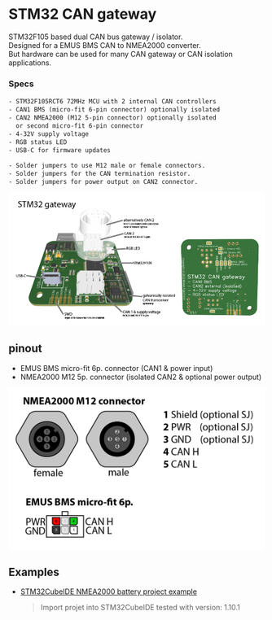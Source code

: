 # STM32 CAN gateway

STM32F105 based dual CAN bus gateway / isolator.\
Designed for a EMUS BMS CAN to NMEA2000 converter.\
But hardware can be used for many CAN gateway or CAN isolation applications.

### Specs
```
- STM32F105RCT6 72MHz MCU with 2 internal CAN controllers
- CAN1 BMS (micro-fit 6-pin connector) optionally isolated
- CAN2 NMEA2000 (M12 5-pin connector) optionally isolated
  or second micro-fit 6-pin connector
- 4-32V supply voltage
- RGB status LED
- USB-C for firmware updates
```
```
- Solder jumpers to use M12 male or female connectors.
- Solder jumpers for the CAN termination resistor.
- Solder jumpers for power output on CAN2 connector.
```
<img src="images/STM32_CAN_gateway.png" width="1000"/>

## pinout
 - EMUS BMS micro-fit 6p. connector (CAN1 & power input)
 - NMEA2000 M12 5p. connector (isolated CAN2 & optional power output)
 
<img src="images/STM32_CAN_gateway_pinout.png" width="600" alt="EMUS BMS micro-fit 6p connector | NMEA2000 M12 connector"/>

## Examples
- [STM32CubeIDE NMEA2000 battery project example](/STM32CubeIDE%20NMEA2000%20battery%20example)
  > Import projet into STM32CubeIDE
  > tested with version: 1.10.1
